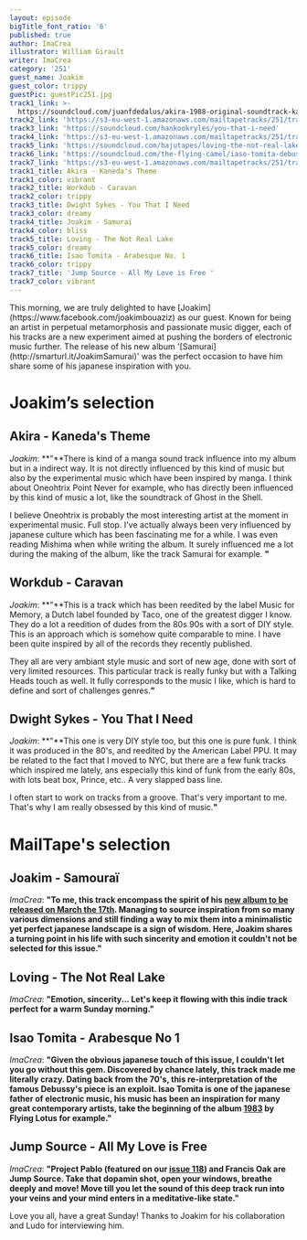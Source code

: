 ```yaml
---
layout: episode
bigTitle_font_ratio: '6'
published: true
author: ImaCrea
illustrator: William Girault
writer: ImaCrea
category: '251'
guest_name: Joakim
guest_color: trippy
guestPic: guestPic251.jpg
track1_link: >-
  https://soundcloud.com/juanfdedalus/akira-1988-original-soundtrack-kanedas-theme
track2_link: 'https://s3-eu-west-1.amazonaws.com/mailtapetracks/251/track2.mp3'
track3_link: 'https://soundcloud.com/hankookryles/you-that-i-need'
track4_link: 'https://s3-eu-west-1.amazonaws.com/mailtapetracks/251/track4.mp3'
track5_link: 'https://soundcloud.com/hajutapes/loving-the-not-real-lake'
track6_link: 'https://soundcloud.com/the-flying-camel/iaso-tomita-debussy-arabesque'
track7_link: 'https://s3-eu-west-1.amazonaws.com/mailtapetracks/251/track7.mp3'
track1_title: Akira - Kaneda's Theme
track1_color: vibrant
track2_title: Workdub - Caravan
track2_color: trippy
track3_title: Dwight Sykes - You That I Need
track3_color: dreamy
track4_title: Joakim - Samuraï
track4_color: bliss
track5_title: Loving - The Not Real Lake
track5_color: dreamy
track6_title: Isao Tomita - Arabesque No. 1
track6_color: trippy
track7_title: 'Jump Source - All My Love is Free '
track7_color: vibrant
---
```

<p id="introduction">This morning, we are truly delighted to have [Joakim](https://www.facebook.com/joakimbouaziz) as our guest. Known for being an artist in perpetual metamorphosis and passionate music digger, each of his tracks are a new experiment aimed at pushing the borders of electronic music further. The release of his new album '[Samurai](http://smarturl.it/JoakimSamurai)' was the perfect occasion to have him share some of his japanese inspiration with you.</p>

# Joakim’s selection

## Akira - Kaneda's Theme
_Joakim_: **"**There is kind of a manga sound track influence into my album but in a indirect way. It is not directly influenced by this kind of music but also by the experimental music which have been inspired by manga. I think about Oneohtrix Point Never for example, who has directly been influenced by this kind of music a lot, like the soundtrack of Ghost in the Shell. 

I believe Oneohtrix is probably the most interesting artist at the moment in experimental music. Full stop. I've actually always been very influenced by japanese culture which has been fascinating me for a while. I was even reading Mishima when while writing the album. It surely influenced me a lot during the making of the album, like the track Samurai for example. **"**

## Workdub - Caravan 
_Joakim_: **"**This is a track which has been reedited by the label Music for Memory, a Dutch label founded by Taco, one of the greatest digger I know. They do a lot a reedition of dudes from the 80s 90s with a sort of DIY style. This is an approach which is somehow quite comparable to mine. I have been quite inspired by all of the records they recently published. 

They all are very ambiant style music and sort of new age, done with sort of very limited resources. This particular track is really funky but with a Talking Heads touch as well. It fully corresponds to the music I like, which is hard to define and sort of challenges genres.**"**

## Dwight Sykes - You That I Need
_Joakim_: **"**This one is very DIY style too, but this one is pure funk. I think it was produced in the 80's, and reedited by the American Label PPU. It may be related to the fact that I moved to NYC, but there are a few funk tracks which inspired me lately, ans especially this kind of funk from the early 80s, with lots beat box, Prince, etc.. A very slapped bass line.

I often start to work on tracks from a groove. That's very important to me. That's why I am really obsessed by this kind of music.**"**


# MailTape's selection

## Joakim - Samouraï
_ImaCrea_: **"**To me, this track encompass the spirit of his [new album to be released on March the 17th](http://smarturl.it/JoakimSamurai). Managing to source inspiration from so many various dimensions and still finding a way to mix them into a minimalistic yet perfect japanese landscape is a sign of wisdom. Here, Joakim shares a turning point in his life with such sincerity and emotion it couldn't not be selected for this issue.**"** 

## Loving - The Not Real Lake
_ImaCrea_: **"**Emotion, sincerity... Let's keep it flowing with this indie track perfect for a warm Sunday morning.**"**

## Isao Tomita - Arabesque No 1
_ImaCrea_: **"**Given the obvious japanese touch of this issue, I couldn't let you go without this gem. Discovered by chance lately, this track made me literally crazy. Dating back from the 70's, this re-interpretation of the famous Debussy's piece is an exploit. Isao Tomita is one of the japanese father of electronic music, his music has been an inspiration for many great contemporary artists, take the beginning of the album [1983](https://www.youtube.com/watch?v=jY9wzoJvqYs) by Flying Lotus for example.**"**

## Jump Source - All My Love is Free
_ImaCrea_: **"**Project Pablo (featured on our [issue 118](https://www.mailta.pe/188/project-pablo/)) and Francis Oak are Jump Source. Take that dopamin shot, open your windows, breathe deeply and move! Move till you let the sound of this deep track run into your veins and your mind enters in a meditative-like state.**"**


<p id="outroduction">Love you all, have a great Sunday! Thanks to Joakim for his collaboration and Ludo for interviewing him.</p>
